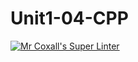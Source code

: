 # Unit1-04-CPP
[![Mr Coxall's Super Linter](https://github.com/ICS3U-C-Programming-DylanMuta007/Unit1-04-CPP/workflows/Mr%20Coxall's%20Super%20Linter/badge.svg)](https://github.com/ICS3U-C-Programming-DylanMuta007/Unit1-04-CPP/actions/)
